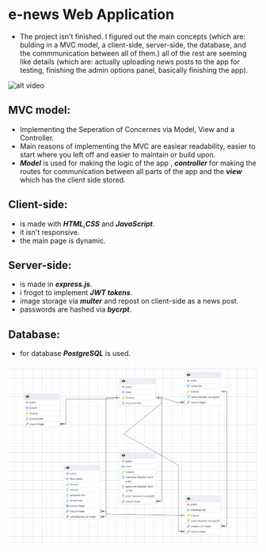# e-news Web Application

- The project isn't finished. I figured out the main concepts (which are: bulding in a MVC model, a client-side, server-side, the database, and the commmunication between all of them.) all of the rest are seeming like details (which are: actually uploading news posts to the app for testing, finishing the admin options panel, basically finishing the app).

![alt video](https://github.com/harrnui/e-news-web-application/blob/main/web-app-video1.gif)

## MVC model:

- Implementing the Seperation of Concernes via Model, View and a Controller.
- Main reasons of implementing the MVC are easiear readability, easier to start where you left off and easier to maintain or build upon.
- ***Model*** is used for making the logic of the app , ***controller*** for making the routes for communication between all parts of the app and the ***view*** which has the client side stored.

## Client-side:

- is made with ***HTML,CSS*** and ***JavaScript***.
- it isn't responsive.
- the main page is dynamic.

## Server-side:

- is made in ***express.js***.
- i frogot to implement ***JWT tokens***.
- image storage via ***multer*** and repost on client-side as a news post.
- passwords are hashed via ***bycrpt***.

## Database:

- for database ***PostgreSQL*** is used.

![ERD](https://github.com/harrnui/e-news-web-application/blob/main/ERD-e-news.png?raw=true)
    
    
    
